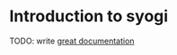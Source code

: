 # Introduction to syogi

TODO: write [great documentation](http://jacobian.org/writing/great-documentation/what-to-write/)
